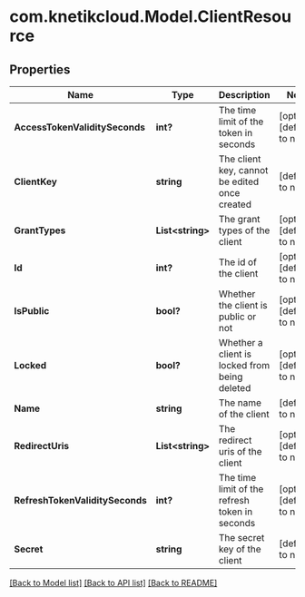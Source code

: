 # com.knetikcloud.Model.ClientResource
## Properties

Name | Type | Description | Notes
------------ | ------------- | ------------- | -------------
**AccessTokenValiditySeconds** | **int?** | The time limit of the token in seconds | [optional] [default to null]
**ClientKey** | **string** | The client key, cannot be edited once created | [default to null]
**GrantTypes** | **List&lt;string&gt;** | The grant types of the client | [optional] [default to null]
**Id** | **int?** | The id of the client | [optional] [default to null]
**IsPublic** | **bool?** | Whether the client is public or not | [optional] [default to null]
**Locked** | **bool?** | Whether a client is locked from being deleted | [optional] [default to null]
**Name** | **string** | The name of the client | [default to null]
**RedirectUris** | **List&lt;string&gt;** | The redirect uris of the client | [optional] [default to null]
**RefreshTokenValiditySeconds** | **int?** | The time limit of the refresh token in seconds | [optional] [default to null]
**Secret** | **string** | The secret key of the client | [default to null]

[[Back to Model list]](../README.md#documentation-for-models) [[Back to API list]](../README.md#documentation-for-api-endpoints) [[Back to README]](../README.md)

